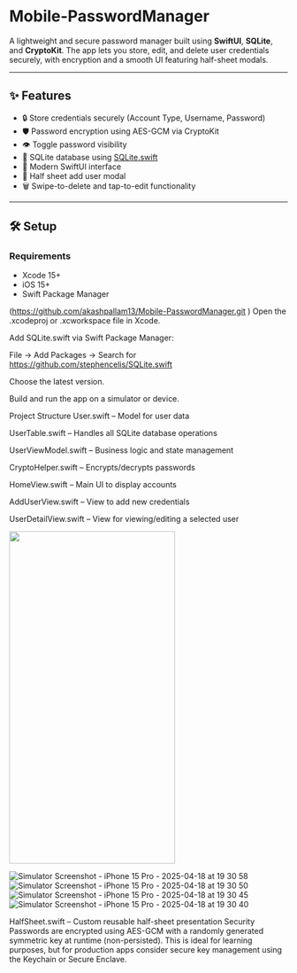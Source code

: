 # Mobile-PasswordManager
A lightweight and secure password manager built using **SwiftUI**, **SQLite**, and **CryptoKit**. The app lets you store, edit, and delete user credentials securely, with encryption and a smooth UI featuring half-sheet modals.

---

## ✨ Features

- 🔒 Store credentials securely (Account Type, Username, Password)
- 🛡 Password encryption using AES-GCM via CryptoKit
- 👁 Toggle password visibility
- 🧾 SQLite database using [SQLite.swift](https://github.com/stephencelis/SQLite.swift)
- 📱 Modern SwiftUI interface
- 🧩 Half sheet add user modal
- 🗑 Swipe-to-delete and tap-to-edit functionality

---

## 🛠 Setup

### Requirements
- Xcode 15+
- iOS 15+
- Swift Package Manager

(https://github.com/akashpallam13/Mobile-PasswordManager.git )
Open the .xcodeproj or .xcworkspace file in Xcode.

Add SQLite.swift via Swift Package Manager:

File → Add Packages → Search for https://github.com/stephencelis/SQLite.swift

Choose the latest version.

Build and run the app on a simulator or device.

Project Structure
User.swift – Model for user data

UserTable.swift – Handles all SQLite database operations

UserViewModel.swift – Business logic and state management

CryptoHelper.swift – Encrypts/decrypts passwords

HomeView.swift – Main UI to display accounts

AddUserView.swift – View to add new credentials


UserDetailView.swift – View for viewing/editing a selected user

<img src="![Simulator Screenshot - iPhone 15 Pro - 2025-04-18 at 19 31 07](https://github.com/user-attachments/assets/fb9336cb-53d3-4191-86be-d441230972d3)" width="300" height="600"/>


![Simulator Screenshot - iPhone 15 Pro - 2025-04-18 at 19 30 58](https://github.com/user-attachments/assets/1b26872f-f59b-43ea-9e04-1add5b4ba0d7)
![Simulator Screenshot - iPhone 15 Pro - 2025-04-18 at 19 30 50](https://github.com/user-attachments/assets/c157f668-fb49-44e6-8ae9-3c2804c34ba6)
![Simulator Screenshot - iPhone 15 Pro - 2025-04-18 at 19 30 45](https://github.com/user-attachments/assets/9e40be1b-61b7-4786-b80f-3b4c2d6a6dc5)
![Simulator Screenshot - iPhone 15 Pro - 2025-04-18 at 19 30 40](https://github.com/user-attachments/assets/aef0c35d-1add-4d43-ba9e-7bf683a6b826)


HalfSheet.swift – Custom reusable half-sheet presentation
 Security
Passwords are encrypted using AES-GCM with a randomly generated symmetric key at runtime (non-persisted). This is ideal for learning purposes, but for production apps consider secure key management using the Keychain or Secure Enclave.

